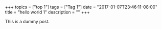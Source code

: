 +++
topics = ["top 1"]
tags = ["Tag 1"]
date = "2017-01-07T23:46:11-08:00"
title = "hello world 1"
description = ""
+++

This is a dummy post.
